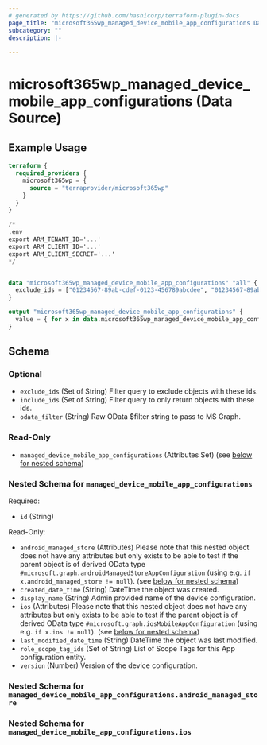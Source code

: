 ```yaml
---
# generated by https://github.com/hashicorp/terraform-plugin-docs
page_title: "microsoft365wp_managed_device_mobile_app_configurations Data Source - microsoft365wp"
subcategory: ""
description: |-
  
---
```


# microsoft365wp_managed_device_mobile_app_configurations (Data Source)



## Example Usage

```terraform
terraform {
  required_providers {
    microsoft365wp = {
      source = "terraprovider/microsoft365wp"
    }
  }
}

/*
.env
export ARM_TENANT_ID='...'
export ARM_CLIENT_ID='...'
export ARM_CLIENT_SECRET='...'
*/


data "microsoft365wp_managed_device_mobile_app_configurations" "all" {
  exclude_ids = ["01234567-89ab-cdef-0123-456789abcdee", "01234567-89ab-cdef-0123-456789abcdef"]
}

output "microsoft365wp_managed_device_mobile_app_configurations" {
  value = { for x in data.microsoft365wp_managed_device_mobile_app_configurations.all.managed_device_mobile_app_configurations : x.id => x }
}
```

<!-- schema generated by tfplugindocs -->
## Schema

### Optional

- `exclude_ids` (Set of String) Filter query to exclude objects with these ids.
- `include_ids` (Set of String) Filter query to only return objects with these ids.
- `odata_filter` (String) Raw OData $filter string to pass to MS Graph.

### Read-Only

- `managed_device_mobile_app_configurations` (Attributes Set) (see [below for nested schema](#nestedatt--managed_device_mobile_app_configurations))

<a id="nestedatt--managed_device_mobile_app_configurations"></a>
### Nested Schema for `managed_device_mobile_app_configurations`

Required:

- `id` (String)

Read-Only:

- `android_managed_store` (Attributes) Please note that this nested object does not have any attributes but only exists to be able to test if the parent object is of derived OData type `#microsoft.graph.androidManagedStoreAppConfiguration` (using e.g. `if x.android_managed_store != null`). (see [below for nested schema](#nestedatt--managed_device_mobile_app_configurations--android_managed_store))
- `created_date_time` (String) DateTime the object was created.
- `display_name` (String) Admin provided name of the device configuration.
- `ios` (Attributes) Please note that this nested object does not have any attributes but only exists to be able to test if the parent object is of derived OData type `#microsoft.graph.iosMobileAppConfiguration` (using e.g. `if x.ios != null`). (see [below for nested schema](#nestedatt--managed_device_mobile_app_configurations--ios))
- `last_modified_date_time` (String) DateTime the object was last modified.
- `role_scope_tag_ids` (Set of String) List of Scope Tags for this App configuration entity.
- `version` (Number) Version of the device configuration.

<a id="nestedatt--managed_device_mobile_app_configurations--android_managed_store"></a>
### Nested Schema for `managed_device_mobile_app_configurations.android_managed_store`


<a id="nestedatt--managed_device_mobile_app_configurations--ios"></a>
### Nested Schema for `managed_device_mobile_app_configurations.ios`
